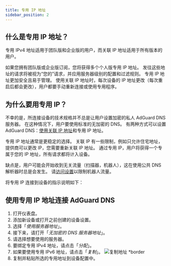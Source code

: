 ```yaml
---
title: 专用 IP 地址
sidebar_position: 2
---
```


## 什么是专用 IP 地址？

专用 IPv4 地址适用于团队版和企业版的用户，而关联 IP 地址适用于所有版本的用户。

如果您拥有团队版或企业版订阅，您将获得多个个人版专用 IP 地址。 发往这些地址的请求将被视为“您的”请求，并应用服务器级别的配置和过滤规则。 专用 IP 地址更加安全且易于管理。 使用关联 IP 地址时，每次设备的 IP 地址更改（每次重启后都会更改），用户都要手动重新连接或使用专用程序。

## 为什么要用专用 IP？

不幸的是，所连接设备的技术规格并不总是让用户设置加密的私人 AdGuard DNS 服务器。 在这种情况下，用户要使用标准的无加密的 DNS。 有两种方式可以设置 AdGuard DNS：[使用关联 IP 地址](/private-dns/connect-devices/other-options/linked-ip.md)和专用 IP 地址。

专用 IP 地址通常是更稳定的选择。 关联 IP 有一些限制，例如只允许住宅地址，提供商可以更改 IP，您需要重新关联 IP 地址。 通过专用 IP，用户将获得一个专属于您的 IP 地址，所有请求都将计入设备。

缺点是，用户可能会开始收到无关流量（扫描器，机器人），这在使用公共 DNS 解析器时总是会发生。 请[访问设置](/private-dns/server-and-settings/access.md)以限制机器人流量。

将专用 IP 连接到设备的指示说明如下：

## 使用专用 IP 地址连接 AdGuard DNS

1. 打开仪表盘。
2. 添加新设备或打开之前创建的设备设置。
3. 选择「_使用服务器地址_」。
4. 接下来，请打开「_无加密的 DNS 服务器地址_」。
5. 请选择想要使用的服务器。
6. 要绑定专用 IPv4 地址，请点击「_分配_」。
7. 如果要使用专用 IPv6 地址，请点击「_复制_」。
   ![复制地址 \*border](https://cdn.adtidy.org/content/kb/dns/private/new_dns/connect/dedicated_step7.png)
8. 复制并粘贴所选的专用地址到设备配置中。
